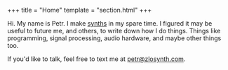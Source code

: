+++
title = "Home"
template = "section.html"
+++

Hi. My name is Petr. I make [synths](https://zlosynth.com/) in my spare time.
I figured it may be useful to future me, and others, to write down how I do
things. Things like programming, signal processing, audio hardware, and maybe
other things too.

If you'd like to talk, feel free to text me at
[petr\@zlosynth.com](mailto:petr@zlosynth.com?subject=Synthmaking).
